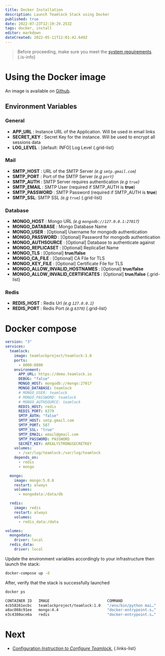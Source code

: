 ```yaml
---
title: Docker Installation
description: Launch Teamlock Stack using Docker
published: true
date: 2022-07-23T12:19:29.253Z
tags: docker, install
editor: markdown
dateCreated: 2022-05-11T12:01:42.649Z
---
```


> Before proceeding, make sure you meet the [system requirements](/install/requirements).
{.is-info}

# Using the Docker image

An image is available on [Github](https://github.com/Teamlock/Teamlock/pkgs/container/teamlock).

## Environment Variables


### General

- **APP_URL** : Instance URL of the Application. Will be used in email links
- **SECRET_KEY** : Secret Key for the instance. Will be used to encrypt all sessions data
- **LOG_LEVEL** : [default: INFO] Log Level
{.grid-list}

### Mail

- **SMTP_HOST** : URL of the SMTP Server *(e.g `smtp.gmail.com`)*
- **SMTP_PORT** : Port of the SMTP Server *(e.g `port`)*
- **SMTP_AUTH** : SMTP Server requires authentication *(e.g `true`)*
- **SMTP_EMAIL** : SMTP User (required if SMTP_AUTH is **true**)
- **SMTP_PASSWORD** : SMTP Password (required if SMTP_AUTH is **true**)
- **SMTP_SSL**: SMTP SSL *(e.g `true`)*
{.grid-list}

### Database

- **MONGO_HOST** : Mongo URL *(e.g `mongodb://127.0.0.1:27017`)*
- **MONGO_DATABASE** : Mongo Database Name
- **MONGO_USER** : [Optional] Username for mongodb authentication
- **MONGO_PASSWORD** : [Optional] Password for mongodb authentication
- **MONGO_AUTHSOURCE** : [Optional] Database to authenticate against
- **MONGO_REPLICASET** : [Optional] ReplicaSet Name
- **MONGO_TLS** : [Optional] **true/false**
- **MONGO_CA_FILE** : [Optional] CA File for TLS
- **MONGO_KEY_FILE** : [Optional] Certificate File for TLS
- **MONGO_ALLOW_INVALID_HOSTNAMES** : [Optional] **true/false**
- **MONGO_ALLOW_INVALID_CERTIFICATES** : [Optional] **true/false**
{.grid-list}

### Redis

- **REDIS_HOST** : Redis Url *(e.g `127.0.0.1`)*
- **REDIS_PORT** : Redis Port *(e.g `6379`)*
{.grid-list}


# Docker compose
```yaml
version: "3"
services:
  teamlock:
    image: teamlockproject/teamlock:1.0
    ports:
      - 8000:8000
    environment:
      APP_URL: https://demo.teamlock.io
      DEBUG: "false"
      MONGO_HOST: mongodb://mongo:27017
      MONGO_DATABASE: teamlock
      # MONGO_USER: teamlock
      # MONGO_PASSWORD: teamlock
      # MONGO_AUTHSOURCE: teamlock
      REDIS_HOST: redis
      REDIS_PORT: 6379
      SMTP_AUTH: "false"
      SMTP_HOST: smtp.gmail.com
      SMTP_PORT: 587
      SMTP_SSL: "true"
      SMTP_EMAIL: email@gmail.com
      SMTP_PASSWORD: PASSWORD
      SECRET_KEY: AREALYSTRONGSECRETKEY
    volumes:
      - /var/log/teamlock:/var/log/teamlock
    depends_on:
      - redis
      - mongo

  mongo:
    image: mongo:5.0.8
    restart: always
    volumes:
      - mongodata:/data/db

  redis:
    image: redis
    restart: always
    volumes:
      - redis_data:/data

volumes:
  mongodata:
    driver: local
  redis_data:
    driver: local
```

Update the environment variables accordingly to your infrastructure then launch the stack:
```bash
docker-compose up -d
```

After, verify that the stack is successfully launched

```bash
docker ps

CONTAINER ID   IMAGE                          COMMAND                  CREATED          STATUS         PORTS                    NAMES
4cb58261ecbc   teamlockproject/teamlock:1.0   "/env/bin/python mai…"   7 seconds ago    Up 5 seconds   0.0.0.0:8000->8000/tcp   teamlock-teamlock-1
a8ac088c91ee   mongo:4.4                      "docker-entrypoint.s…"   29 minutes ago   Up 6 seconds   27017/tcp                teamlock-mongo-1
e3c4380ace6a   redis                          "docker-entrypoint.s…"   29 minutes ago   Up 6 seconds   6379/tcp                 teamlock-redis-1
```

# Next
- [Configuration *Instruction to Configure Teamlock.*](/config/index)
{.links-list}
